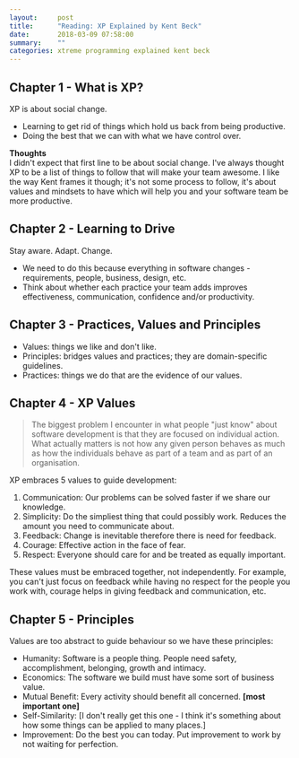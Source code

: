 ```yaml
---
layout:     post
title:      "Reading: XP Explained by Kent Beck"
date:       2018-03-09 07:58:00
summary:    "" 
categories: xtreme programming explained kent beck
---
```


## Chapter 1 - What is XP?
XP is about social change.  
* Learning to get rid of things which hold us back from being productive.
* Doing the best that we can with what we have control over.

**Thoughts**  
I didn't expect that first line to be about social change. I've always thought XP to be a list of things to follow that will make your team awesome. I like the way Kent frames it though; it's not some process to follow, it's about values and mindsets to have which will help you and your software team be more productive.

## Chapter 2 - Learning to Drive
Stay aware. Adapt. Change.  
* We need to do this because everything in software changes - requirements, people, business, design, etc.
* Think about whether each practice your team adds improves effectiveness, communication, confidence and/or productivity.

## Chapter 3 - Practices, Values and Principles
* Values: things we like and don't like.
* Principles: bridges values and practices; they are domain-specific guidelines.
* Practices: things we do that are the evidence of our values.

## Chapter 4 - XP Values
> The biggest problem I encounter in what people "just know" about software development is that they are focused on individual action. What    actually matters is not how any given person behaves as much as how the individuals behave as part of a team and as part of an organisation.  

XP embraces 5 values to guide development:  
1. Communication: Our problems can be solved faster if we share our knowledge.
2. Simplicity: Do the simpliest thing that could possibly work. Reduces the amount you need to communicate about.
3. Feedback: Change is inevitable therefore there is need for feedback.
4. Courage: Effective action in the face of fear.
5. Respect: Everyone should care for and be treated as equally important.

These values must be embraced together, not independently. For example, you can't just focus on feedback while having no respect for the people you work with, courage helps in giving feedback and communication, etc.

## Chapter 5 - Principles
Values are too abstract to guide behaviour so we have these principles:
* Humanity: Software is a people thing. People need safety, accomplishment, belonging, growth and intimacy.
* Economics: The software we build must have some sort of business value.
* Mutual Benefit: Every activity should benefit all concerned. **[most important one]**
* Self-Similarity: [I don't really get this one - I think it's something about how some things can be applied to many places.]
* Improvement: Do the best you can today. Put improvement to work by not waiting for perfection.